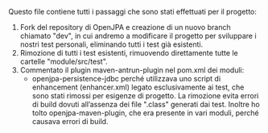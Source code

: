Questo file contiene tutti i passaggi che sono stati effettuati per il progetto:
1. Fork del repository di OpenJPA e creazione di un nuovo branch chiamato "dev", in cui andremo a modificare il progetto per sviluppare i nostri test personali, eliminando tutti i test già esistenti.
2. Rimozione di tutti i test esistenti, rimuovendo direttamente tutte le cartelle "module/src/test".
3. Commentato il plugin maven-antrun-plugin nel pom.xml dei moduli:
    - openjpa-persistence-jdbc
   perché utilizzava uno script di enhancement (enhancer.xml) legato esclusivamente ai test, che sono stati rimossi per esigenze di progetto. La rimozione evita errori di build dovuti all’assenza dei file ".class" generati dai test.
   Inoltre ho tolto openjpa-maven-plugin, che era presente in vari moduli, perché causava errori di build.